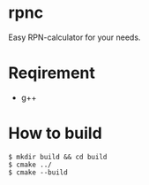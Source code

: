 # rpnc
Easy RPN-calculator for your needs.
# Reqirement
- g++
# How to build
```
$ mkdir build && cd build
$ cmake ../
$ cmake --build
```
